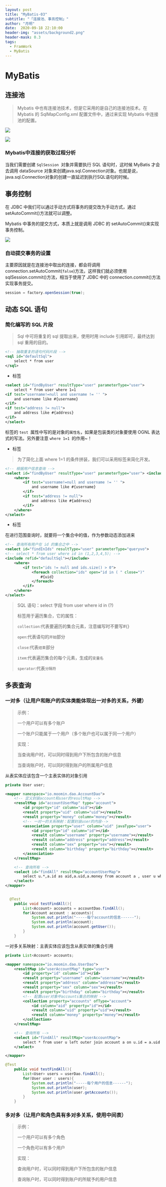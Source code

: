 ```yaml
---
layout: post
title: "MyBatis-03"
subtitle: "「连接池、事务控制」"
author: "月明"
date:  2020-09-18 22:10:00
header-img: "assets/background2.png"
header-mask: 0.3
tags:
  - FramWork
  - MyBatis
---
```


# MyBatis

## 连接池

> Mybatis 中也有连接池技术，但是它采用的是自己的连接池技术。在 Mybatis 的 SqlMapConfig.xml 配置文件中，通过<dataSource type="pooled">来实现 Mybatis 中连接池的配置。

![](https://pic.downk.cc/item/5fbcf1b3b18d62711343f91e.png)

![](https://pic.downk.cc/item/5fbcf1cdb18d62711343fce6.png)

### **Mybatis**中连接的获取过程分析

当我们需要创建 `SqlSession `对象并需要执行 SQL 语句时，这时候 MyBatis 才会去调用 dataSource 对象来创建java.sql.Connection对象。也就是说，java.sql.Connection对象的创建一直延迟到执行SQL语句的时候。

## 事务控制

在 JDBC 中我们可以通过手动方式将事务的提交改为手动方式，通过 setAutoCommit()方法就可以调整。

Mybatis 中事务的提交方式，本质上就是调用 JDBC 的 setAutoCommit()来实现事务控制。

![](https://pic.downk.cc/item/5fbcf6b6b18d627113452990.jpg)

### **自动提交事务的设置**

主要原因就是在连接池中取出的连接，都会将调用 connection.setAutoCommit(`false`)方法，这样我们就必须使用 sqlSession.commit()方法，相当于使用了 JDBC 中的 connection.commit()方法实现事务提交。

```java
session = factory.openSession(true);
```

## **动态** **SQL** **语句**

### **简化编写的** **SQL** **片段**

> Sql 中可将重复的 sql 提取出来，使用时用 include 引用即可，最终达到 sql 重用的目的。

```xml
<!-- 抽取重复的语句代码片段 --> 
<sql id="defaultSql">
	select * from user
</sql>
```

* <if>标签

```xml
<select id="findByUser" resultType="user" parameterType="user">
	select * from user where 1=1
<if test="username!=null and username != '' ">
	and username like #{username}
</if> 
<if test="address != null">
	and address like #{address}
</if>
</select>
```

<if>标签的 `test `属性中写的是对象的`属性名`，如果是包装类的对象要使用 OGNL 表达式的写法。另外要注意 `where 1=1 `的作用~！

* <where>标签

> 为了简化上面 where 1=1 的条件拼装，我们可以采用<where>标签来简化开发。

```xml
<!-- 根据用户信息查询 --> 
<select id="findByUser" resultType="user" parameterType="user"> <include refid="defaultSql"></include> 
    <where> 
        <if test="username!=null and username != '' ">
			and username like #{username}
		</if> 
        <if test="address != null">
			and address like #{address}
		</if>
	</where>
</select>
```

* <foreach>标签

在进行范围查询时，就要将一个集合中的值，作为参数动态添加进来

```xml
<!-- 查询所有用户在 id 的集合之中 --> 
<select id="findInIds" resultType="user" parameterType="queryvo">
<!-- select * from user where id in (1,2,3,4,5); --> 
<include refid="defaultSql"></include> 
    <where> 
        <if test="ids != null and ids.size() > 0"> 
            <foreach collection="ids" open="id in ( " close=")" 					item="uid" separator=","> 
                #{uid}
			</foreach>
		</if>
	</where>
</select>
```

> SQL 语句：select 字段 from user where id in (?)
>
> <foreach>标签用于遍历集合，它的属性：
>
> `collection`:代表要遍历的集合元素，注意编写时不要写#{}
>
> `open`:代表语句的`开始`部分
>
> `close`:代表`结束`部分
>
> `item`:代表遍历集合的每个元素，生成的`变量名`
>
> `sperator`:代表`分隔符`

## **多表查询**

### 一对多（让用户和账户的实体类能体现出一对多的关系，外键）

> 示例：
>
> 一个用户可以有多个账户
>
> 一个账户只能属于一个用户（多个账户也可以属于同一个用户）
>
> 实现：
>
> 当查询用户时，可以同时得到用户下所包含的账户信息
>
> 当查询账户时，可以同时得到账户的所属用户信息


从表实体应该包含一个主表实体的对象引用

```java
private User user;
```

```xml
<mapper namespace="io.moomin.dao.AccountDao">
    <!-- 定义封装account和user的resultMap -->
    <resultMap id="accountUserMap" type="account">
        <id property="id" column="aid"></id>
        <result property="uid" column="uid"></result>
        <result property="money" column="money"></result>
        <!-- 一对一的关系映射：配置封装user的内容-->
        <association property="user" column="uid" javaType="user">
            <id property="id" column="id"></id>
            <result column="username" property="username"></result>
            <result column="address" property="address"></result>
            <result column="sex" property="sex"></result>
            <result column="birthday" property="birthday"></result>
        </association>
    </resultMap>

    <!-- 查询所有 -->
    <select id="findAll" resultMap="accountUserMap">
        select u.*,a.id as aid,a.uid,a.money from account a , user u where u.id = a.uid;
    </select>
</mapper>
  
```

```java
  @Test
    public void testFindAll(){
        List<Account> accounts = accountDao.findAll();
        for(Account account : accounts){
            System.out.println("-----每个account的信息------");
            System.out.println(account);
            System.out.println(account.getUser());
        }
    }
```

 一对多关系映射：主表实体应该包含从表实体的集合引用

```java
private List<Account> accounts;
```

```xml
<mapper namespace="io.moomin.dao.UserDao">
    <resultMap id="userAccountMap" type="user">
        <id property="id" column="id"></id>
        <result property="username" column="username"></result>
        <result property="address" column="address"></result>
        <result property="sex" column="sex"></result>
        <result property="birthday" column="birthday"></result>
        <!-- 配置user对象中accounts集合的映射 -->
        <collection property="accounts" ofType="account">
            <id column="aid" property="id"></id>
            <result column="uid" property="uid"></result>
            <result column="money" property="money"></result>
        </collection>
    </resultMap>

    <!-- 查询所有 -->
    <select id="findAll" resultMap="userAccountMap">
        select * from user u left outer join account a on u.id = a.uid
    </select>

</mapper>
```

```java
@Test
    public void testFindAll(){
        List<User> users = userDao.findAll();
        for(User user : users){
            System.out.println("-----每个用户的信息------");
            System.out.println(user);
            System.out.println(user.getAccounts());
        }
    }
```

### 多对多（让用户和角色具有多对多关系，使用中间表）

> 示例：
>
> 一个用户可以有多个角色
>
> 一个角色可以有多个用户
>
> 实现：
>
> 查询用户时，可以同时得到用户下所包含的账户信息
>
> 查询账户时，可以同时得到账户的所赋予的用户信息